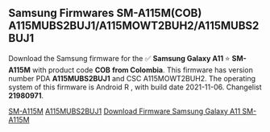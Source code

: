 <h2>Samsung Firmwares SM-A115M(COB) A115MUBS2BUJ1/A115MOWT2BUH2/A115MUBS2BUJ1</h2>
Download the Samsung firmware for the ✅ <strong>Samsung Galaxy A11 </strong> ⭐ <strong>SM-A115M</strong> with product code <strong>COB</strong> <strong> from Colombia</strong>. This firmware has version number PDA <strong>A115MUBS2BUJ1</strong> and CSC A115MOWT2BUH2. The operating system of this firmware is Android R , with build date 2021-11-06. Changelist <strong>21980971</strong>.


[SM-A115M](https://samfirm.shop/samsung/model/SM-A115M)
[A115MUBS2BUJ1](https://samfirm.shop/samsung/pda/A115MUBS2BUJ1)
[Download Firmware Samsung Galaxy A11 SM-A115M](https://samfirm.shop/samsung/firmware/472907)
